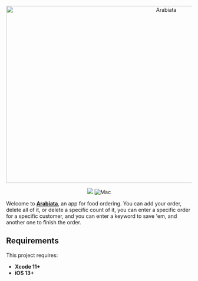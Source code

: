 
<p align="center">
<img src="https://i.imgur.com/XgVxhPr.png" width="853.3" height="480" alt="Arabiata">
</a>

<p align="center">
    <img src="https://img.shields.io/badge/Swift-5-orange.svg" />
    <img src="https://img.shields.io/badge/platforms-mac-brightgreen.svg?style=flat" alt="Mac"
     />
</p>


Welcome to [**Arabiata**](https://youtu.be/O5iPNLG94bc), an app for food ordering. You can add your order, delete all of it, or delete a specific count of it, you can enter a specific order for a specific customer, and you can enter a keyword to save 'em, and another one to finish the order.


 
## Requirements

This project requires: 
* **Xcode 11+** 
* **iOS 13+**
